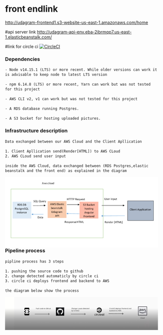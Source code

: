 # front endlink
http://udagram-frontend1.s3-website-us-east-1.amazonaws.com/home

#api server link
http://udagram-api-env.eba-2ibrmqp7.us-east-1.elasticbeanstalk.com/

#link for circle ci
[![CircleCI](https://dl.circleci.com/status-badge/img/gh/Bassam-T/udagram/tree/main.svg?style=svg)](https://dl.circleci.com/status-badge/redirect/gh/Bassam-T/udagram/tree/main)

### Dependencies

```
- Node v14.15.1 (LTS) or more recent. While older versions can work it is advisable to keep node to latest LTS version

- npm 6.14.8 (LTS) or more recent, Yarn can work but was not tested for this project

- AWS CLI v2, v1 can work but was not tested for this project

- A RDS database running Postgres.

- A S3 bucket for hosting uploaded pictures.

```

### Infrastructure description

```
Data exchanged between our AWS Cloud and the Client Apllication 

1. Client Apllication send(Render[HTML]) to AWS CLoud
2. AWS CLoud send user input

inside the AWS Cloud, data exchanged between (RDS Postgres,elastic beanstalk and the front end) as explained in the diagram

```
<img src="docs/Udagram Archtiecture.png" align="right" />

### Pipeline process

```
pipline process has 3 steps

1. pushing the source code to github
2. change detected automaticly by circle ci
3. circle ci deploys frontend and backend to AWS

the diagram below show the process
```
<img src="docs/udagram-pipline-diagram.jpg" align="right" />